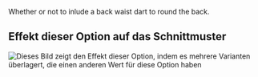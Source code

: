 Whether or not to inlude a back waist dart to round the back.

## Effekt dieser Option auf das Schnittmuster

![Dieses Bild zeigt den Effekt dieser Option, indem es mehrere Varianten überlagert, die einen anderen Wert für diese Option haben](breanna_waistdart_sample.svg "Effekt dieser Option auf das Schnittmuster")
